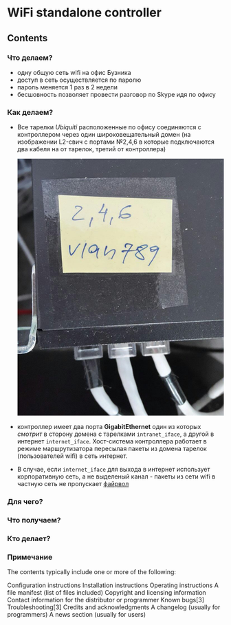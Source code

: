# WiFi standalone controller
## Contents
### Что делаем?
- одну общую сеть wifi на офис Бузника
- доступ в сеть осуществляется по паролю
- пароль меняется 1 раз в 2 недели
- бесшовность позволяет провести разговор по Skype идя по офису

### Как делаем?

- Все тарелки *Ubiquiti* расположенные по офису соединяются с контроллером через один широковещательный домен (на изображении L2-свич с портами №2,4,6 в которые подключаются два кабеля на  от тарелок, третий от контроллера)

  ![Image of L2 switch](https://github.com/daduskacpokus/unifi/blob/master/img/1551786772429.JPEG)

- контроллер имеет два порта **GigabitEthernet** один из которых *смотрит* в сторону домена c тарелками `intranet_iface`, а другой в интернет `internet_iface`. Хост-система контроллера работает в режиме маршрутизатора пересылая пакеты из домена тарелок (пользователей wifi) в сеть интернет.
- В случае, если `internet_iface` для выхода в интернет использует корпоративную сеть, а не выделеный канал - пакеты из сети wifi в частную сеть не пропускает [файрвол](https://github.com/daduskacpokus/unifi/blob/master/playbooks/roles/router-host/tasks/main.yml)

### Для чего?

### Что получаем?

### Кто делает?

### Примечание


The contents typically include one or more of the following:

Configuration instructions
Installation instructions
Operating instructions
A file manifest (list of files included)
Copyright and licensing information
Contact information for the distributor or programmer
Known bugs[3]
Troubleshooting[3]
Credits and acknowledgments
A changelog (usually for programmers)
A news section (usually for users)



